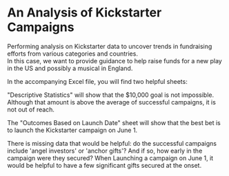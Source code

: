 # An Analysis of Kickstarter Campaigns
Performing analysis on Kickstarter data to uncover trends in fundraising efforts from various categories and countries.  
In this case, we want to provide guidance to help raise funds for a new play in the US and possibly a musical in England.

In the accompanying Excel file, you will find two helpful sheets: 

"Descriptive Statistics" will show that the $10,000 goal is not impossible. Although that amount is above the average of successful campaigns, it is not out of reach.

The "Outcomes Based on Launch Date" sheet will show that the best bet is to launch the Kickstarter campaign on June 1.

There is missing data that would be helpful: do the successful campaigns include 'angel investors' or 'anchor gifts'? And if so, how early in the campaign were they secured?
When Launching a campaign on June 1, it would be helpful to have a few significant gifts secured at the onset.
